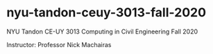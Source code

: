# nyu-tandon-ceuy-3013-fall-2020
NYU Tandon CE-UY 3013 Computing in Civil Engineering Fall 2020

Instructor: Professor Nick Machairas
